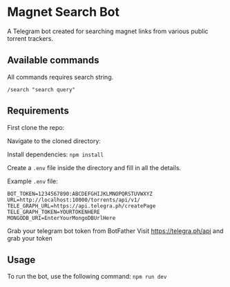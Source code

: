 # Magnet Search Bot
A Telegram bot created for searching magnet links from various public torrent trackers.

## Available commands
All commands requires search string.
```
/search "search query" 

```

## Requirements
First clone the repo: 

Navigate to the cloned directory: 

Install dependencies: ``` npm install ```

Create a `.env` file inside the directory and fill in all the details.

Example `.env` file:
```
BOT_TOKEN=1234567890:ABCDEFGHIJKLMNOPQRSTUVWXYZ
URL=http://localhost:10000/torrents/api/v1/
TELE_GRAPH_URL=https://api.telegra.ph/createPage
TELE_GRAPH_TOKEN=YOURTOKENHERE
MONGODB_URI=EnterYourMongoDBUrlHere
```
Grab your telegram bot token from BotFather
Visit https://telegra.ph/api and grab your token

## Usage
To run the bot, use the following command: ``` npm run dev ```
